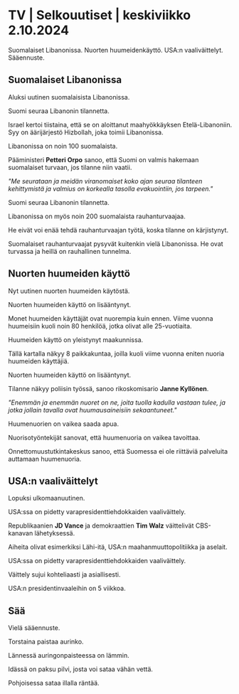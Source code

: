# TV \| Selkouutiset \| keskiviikko 2.10.2024

Suomalaiset Libanonissa. Nuorten huumeidenkäyttö. USA:n vaaliväittelyt. Sääennuste.

## Suomalaiset Libanonissa

Aluksi uutinen suomalaisista Libanonissa.

Suomi seuraa Libanonin tilannetta.

Israel kertoi tiistaina, että se on aloittanut maahyökkäyksen Etelä-Libanoniin. Syy on äärijärjestö Hizbollah, joka toimii Libanonissa.

Libanonissa on noin 100 suomalaista.

Pääministeri **Petteri Orpo** sanoo, että Suomi on valmis hakemaan suomalaiset turvaan, jos tilanne niin vaatii.

*"Me seurataan ja meidän viranomaiset koko ajan seuraa tilanteen kehittymistä ja valmius on korkealla tasolla evakuointiin, jos tarpeen."*

Suomi seuraa Libanonin tilannetta.

Libanonissa on myös noin 200 suomalaista rauhanturvaajaa.

He eivät voi enää tehdä rauhanturvaajan työtä, koska tilanne on kärjistynyt.

Suomalaiset rauhanturvaajat pysyvät kuitenkin vielä Libanonissa. He ovat turvassa ja heillä on rauhallinen tunnelma.

## Nuorten huumeiden käyttö

Nyt uutinen nuorten huumeiden käytöstä.

Nuorten huumeiden käyttö on lisääntynyt.

Monet huumeiden käyttäjät ovat nuorempia kuin ennen. Viime vuonna huumeisiin kuoli noin 80 henkilöä, jotka olivat alle 25-vuotiaita.

Huumeiden käyttö on yleistynyt maakunnissa.

Tällä kartalla näkyy 8 paikkakuntaa, joilla kuoli viime vuonna eniten nuoria huumeiden käyttäjiä.

Nuorten huumeiden käyttö on lisääntynyt.

Tilanne näkyy poliisin työssä, sanoo rikoskomisario **Janne Kyllönen**.

*"Enemmän ja enemmän nuoret on ne, joita tuolla kadulla vastaan tulee, ja jotka jollain tavalla ovat huumausaineisiin sekaantuneet."*

Huumenuorien on vaikea saada apua.

Nuorisotyöntekijät sanovat, että huumenuoria on vaikea tavoittaa.

Onnettomuustutkintakeskus sanoo, että Suomessa ei ole riittäviä palveluita auttamaan huumenuoria.

## USA:n vaaliväittelyt

Lopuksi ulkomaanuutinen.

USA:ssa on pidetty varapresidenttiehdokkaiden vaaliväittely.

Republikaanien **JD Vance** ja demokraattien **Tim Walz** väittelivät CBS-kanavan lähetyksessä.

Aiheita olivat esimerkiksi Lähi-itä, USA:n maahanmuuttopolitiikka ja aselait.

USA:ssa on pidetty varapresidenttiehdokkaiden vaaliväittely.

Väittely sujui kohteliaasti ja asiallisesti.

USA:n presidentinvaaleihin on 5 viikkoa.

## Sää

Vielä sääennuste.

Torstaina paistaa aurinko.

Lännessä auringonpaisteessa on lämmin.

Idässä on paksu pilvi, josta voi sataa vähän vettä.

Pohjoisessa sataa illalla räntää.

